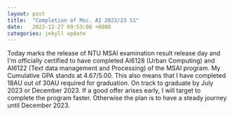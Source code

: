 ```yaml
---
layout: post
title:  "Completion of Msc. AI 2022/23 S1"
date:   2022-12-27 09:53:08 +0800
categories: jekyll update
---
```

Today marks the release of NTU MSAI examination result release day and I'm officially certified to have completed AI6128 (Urban Computing) and AI6122 (Text data management and Processing) of the MSAI program. My Cumulative GPA stands at 4.67/5.00. 
This also means that I have completed 18AU out of 30AU required for graduation. 
On track to graduate by July 2023 or December 2023. 
If a good offer arises early, I will target to complete the program faster. Otherwise the plan is to have a steady journey until December 2023. 

